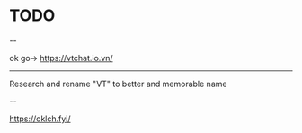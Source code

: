 # TODO

--

ok go-> https://vtchat.io.vn/

---

Research and rename "VT" to better and memorable name

--

https://oklch.fyi/
